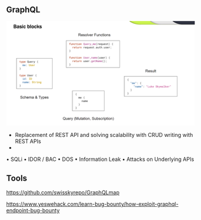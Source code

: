 ## GraphQL
![Basic block](../images/graphql/basic_blocks.png)
- Replacement of REST API and solving scalability with CRUD writing with REST APIs
- 

• SQLi
• IDOR / BAC
• DOS
• Information Leak
• Attacks on Underlying APIs

## Tools
https://github.com/swisskyrepo/GraphQLmap


https://www.yeswehack.com/learn-bug-bounty/how-exploit-graphql-endpoint-bug-bounty